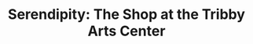 ---
title: "Serendipity: The Shop at the Tribby Arts Center"
url: /fort-myers/serendipity-the-shop-at-the-tribby-arts-center/
shop: Andenken
---